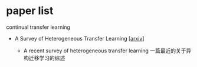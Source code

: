 # paper list
continual transfer learning
- A Survey of Heterogeneous Transfer Learning [[arxiv](https://arxiv.org/abs/2310.08459v2)]

  - A recent survey of heterogeneous transfer learning 一篇最近的关于异构迁移学习的综述
